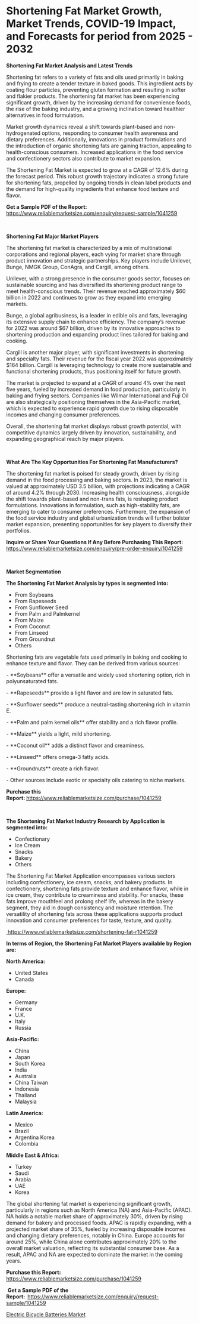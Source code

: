 <p><h1>Shortening Fat Market Growth, Market Trends, COVID-19 Impact, and Forecasts for period from 2025 - 2032</h1></p><p><strong>Shortening Fat Market Analysis and Latest Trends</strong></p>
<p><p>Shortening fat refers to a variety of fats and oils used primarily in baking and frying to create a tender texture in baked goods. This ingredient acts by coating flour particles, preventing gluten formation and resulting in softer and flakier products. The shortening fat market has been experiencing significant growth, driven by the increasing demand for convenience foods, the rise of the baking industry, and a growing inclination toward healthier alternatives in food formulation.</p><p>Market growth dynamics reveal a shift towards plant-based and non-hydrogenated options, responding to consumer health awareness and dietary preferences. Additionally, innovations in product formulations and the introduction of organic shortening fats are gaining traction, appealing to health-conscious consumers. Increased applications in the food service and confectionery sectors also contribute to market expansion. </p><p>The Shortening Fat Market is expected to grow at a CAGR of 12.6% during the forecast period. This robust growth trajectory indicates a strong future for shortening fats, propelled by ongoing trends in clean label products and the demand for high-quality ingredients that enhance food texture and flavor.</p></p>
<p><strong>Get a Sample PDF of the Report:&nbsp;</strong> <a href="https://www.reliablemarketsize.com/enquiry/request-sample/1041259?utm_campaign=2313&utm_medium=2&utm_source=Github&utm_content=ia&utm_term=15022025&utm_id=shortening-fat">https://www.reliablemarketsize.com/enquiry/request-sample/1041259</a></p>
<p>&nbsp;</p>
<p><strong>Shortening Fat Major Market Players</strong></p>
<p><p>The shortening fat market is characterized by a mix of multinational corporations and regional players, each vying for market share through product innovation and strategic partnerships. Key players include Unilever, Bunge, NMGK Group, ConAgra, and Cargill, among others.</p><p>Unilever, with a strong presence in the consumer goods sector, focuses on sustainable sourcing and has diversified its shortening product range to meet health-conscious trends. Their revenue reached approximately $60 billion in 2022 and continues to grow as they expand into emerging markets.</p><p>Bunge, a global agribusiness, is a leader in edible oils and fats, leveraging its extensive supply chain to enhance efficiency. The company’s revenue for 2022 was around $67 billion, driven by its innovative approaches to shortening production and expanding product lines tailored for baking and cooking.</p><p>Cargill is another major player, with significant investments in shortening and specialty fats. Their revenue for the fiscal year 2022 was approximately $164 billion. Cargill is leveraging technology to create more sustainable and functional shortening products, thus positioning itself for future growth.</p><p>The market is projected to expand at a CAGR of around 4% over the next five years, fueled by increased demand in food production, particularly in baking and frying sectors. Companies like Wilmar International and Fuji Oil are also strategically positioning themselves in the Asia-Pacific market, which is expected to experience rapid growth due to rising disposable incomes and changing consumer preferences.</p><p>Overall, the shortening fat market displays robust growth potential, with competitive dynamics largely driven by innovation, sustainability, and expanding geographical reach by major players.</p></p>
<p>&nbsp;</p>
<p><strong>What Are The Key Opportunities For Shortening Fat Manufacturers?</strong></p>
<p><p>The shortening fat market is poised for steady growth, driven by rising demand in the food processing and baking sectors. In 2023, the market is valued at approximately USD 3.5 billion, with projections indicating a CAGR of around 4.2% through 2030. Increasing health consciousness, alongside the shift towards plant-based and non-trans fats, is reshaping product formulations. Innovations in formulation, such as high-stability fats, are emerging to cater to consumer preferences. Furthermore, the expansion of the food service industry and global urbanization trends will further bolster market expansion, presenting opportunities for key players to diversify their portfolios.</p></p>
<p><strong>Inquire or Share Your Questions If Any Before Purchasing This Report:</strong> <a href="https://www.reliablemarketsize.com/enquiry/pre-order-enquiry/1041259?utm_campaign=2313&utm_medium=2&utm_source=Github&utm_content=ia&utm_term=15022025&utm_id=shortening-fat">https://www.reliablemarketsize.com/enquiry/pre-order-enquiry/1041259</a></p>
<p>&nbsp;</p>
<p><strong>Market Segmentation</strong></p>
<p><strong>The Shortening Fat Market Analysis by types is segmented into:</strong></p>
<p><ul><li>From Soybeans</li><li>From Rapeseeds</li><li>From Sunflower Seed</li><li>From Palm and Palmkernel</li><li>From Maize</li><li>From Coconut</li><li>From Linseed</li><li>From Groundnut</li><li>Others</li></ul></p>
<p><p>Shortening fats are vegetable fats used primarily in baking and cooking to enhance texture and flavor. They can be derived from various sources: </p><p>- **Soybeans** offer a versatile and widely used shortening option, rich in polyunsaturated fats. </p><p>- **Rapeseeds** provide a light flavor and are low in saturated fats. </p><p>- **Sunflower seeds** produce a neutral-tasting shortening rich in vitamin E. </p><p>- **Palm and palm kernel oils** offer stability and a rich flavor profile. </p><p>- **Maize** yields a light, mild shortening. </p><p>- **Coconut oil** adds a distinct flavor and creaminess. </p><p>- **Linseed** offers omega-3 fatty acids. </p><p>- **Groundnuts** create a rich flavor. </p><p>- Other sources include exotic or specialty oils catering to niche markets.</p></p>
<p><strong>Purchase this Report:&nbsp;</strong><a href="https://www.reliablemarketsize.com/purchase/1041259?utm_campaign=2313&utm_medium=2&utm_source=Github&utm_content=ia&utm_term=15022025&utm_id=shortening-fat">https://www.reliablemarketsize.com/purchase/1041259</a></p>
<p>&nbsp;</p>
<p><strong>The Shortening Fat Market Industry Research by Application is segmented into:</strong></p>
<p><ul><li>Confectionary</li><li>Ice Cream</li><li>Snacks</li><li>Bakery</li><li>Others</li></ul></p>
<p><p>The Shortening Fat Market Application encompasses various sectors including confectionery, ice cream, snacks, and bakery products. In confectionery, shortening fats provide texture and enhance flavor, while in ice cream, they contribute to creaminess and stability. For snacks, these fats improve mouthfeel and prolong shelf life, whereas in the bakery segment, they aid in dough consistency and moisture retention. The versatility of shortening fats across these applications supports product innovation and consumer preferences for taste, texture, and quality.</p></p>
<p><a href="https://www.reliablemarketsize.com/shortening-fat-r1041259?utm_campaign=2313&utm_medium=2&utm_source=Github&utm_content=ia&utm_term=15022025&utm_id=shortening-fat">&nbsp;https://www.reliablemarketsize.com/shortening-fat-r1041259</a></p>
<p><strong>In terms of Region, the Shortening Fat Market Players available by Region are:</strong></p>
<p>
    <p> <strong> North America: </strong>
        <ul>
            <li>United States</li>
            <li>Canada</li>
        </ul>
        </p> 
    <p> <strong> Europe: </strong>
        <ul>
            <li>Germany</li>
            <li>France</li>
            <li>U.K.</li>
            <li>Italy</li>
            <li>Russia</li>
        </ul>
        </p> 
    <p> <strong> Asia-Pacific: </strong>
        <ul>
            <li>China</li>
            <li>Japan</li>
            <li>South Korea</li>
            <li>India</li>
            <li>Australia</li>
            <li>China Taiwan</li>
            <li>Indonesia</li>
            <li>Thailand</li>
            <li>Malaysia</li>
        </ul>
        </p> 
    <p> <strong> Latin America: </strong>
        <ul>
            <li>Mexico</li>
            <li>Brazil</li>
            <li>Argentina Korea</li>
            <li>Colombia</li>
        </ul>
        </p> 
    <p> <strong> Middle East & Africa: </strong>
        <ul>
            <li>Turkey</li>
            <li>Saudi</li>
            <li>Arabia</li>
            <li>UAE</li>
            <li>Korea</li>
        </ul>
    </p>
    </p>
<p><p>The global shortening fat market is experiencing significant growth, particularly in regions such as North America (NA) and Asia-Pacific (APAC). NA holds a notable market share of approximately 30%, driven by rising demand for bakery and processed foods. APAC is rapidly expanding, with a projected market share of 35%, fueled by increasing disposable incomes and changing dietary preferences, notably in China. Europe accounts for around 25%, while China alone contributes approximately 20% to the overall market valuation, reflecting its substantial consumer base. As a result, APAC and NA are expected to dominate the market in the coming years.</p></p>
<p><strong>Purchase this Report: </strong><a href="https://www.reliablemarketsize.com/purchase/1041259?utm_campaign=2313&utm_medium=2&utm_source=Github&utm_content=ia&utm_term=15022025&utm_id=shortening-fat">https://www.reliablemarketsize.com/purchase/1041259</a></p>
<p>&nbsp;<strong>Get a Sample PDF of the Report:&nbsp;&nbsp;</strong><a href="https://www.reliablemarketsize.com/enquiry/request-sample/1041259?utm_campaign=2313&utm_medium=2&utm_source=Github&utm_content=ia&utm_term=15022025&utm_id=shortening-fat">https://www.reliablemarketsize.com/enquiry/request-sample/1041259</a></p>
<p><strong></strong></p>
<p><p><a href="https://github.com/yazminwollma30/Market-Research-Report-List-1/blob/main/electric-bicycle-batteries-market.md?utm_campaign=2313&utm_medium=2&utm_source=Github&utm_content=ia&utm_term=15022025&utm_id=shortening-fat">Electric Bicycle Batteries Market</a></p></p>